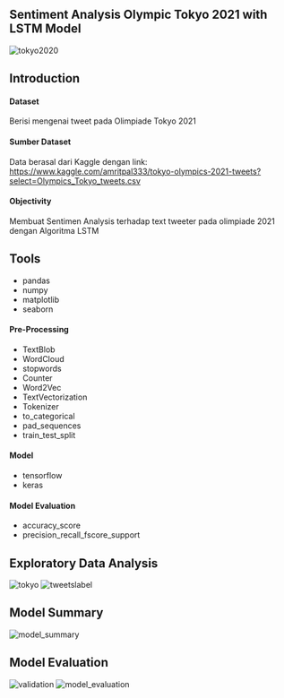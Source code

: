 ## Sentiment Analysis Olympic Tokyo 2021 with LSTM Model

![tokyo2020](https://user-images.githubusercontent.com/36668856/133965563-42d578fd-1ad4-42bf-b3ac-e645bba757d9.png)

## Introduction

#### Dataset
Berisi mengenai tweet pada Olimpiade Tokyo 2021

#### Sumber Dataset
Data berasal dari Kaggle dengan link: https://www.kaggle.com/amritpal333/tokyo-olympics-2021-tweets?select=Olympics_Tokyo_tweets.csv

#### Objectivity
Membuat Sentimen Analysis terhadap text tweeter pada olimpiade 2021 dengan Algoritma LSTM

## Tools
- pandas
- numpy
- matplotlib
- seaborn

#### Pre-Processing
- TextBlob
- WordCloud
- stopwords
- Counter
- Word2Vec
- TextVectorization
- Tokenizer
- to_categorical
- pad_sequences
- train_test_split

#### Model
- tensorflow
- keras 

#### Model Evaluation
- accuracy_score
- precision_recall_fscore_support

## Exploratory Data Analysis
![tokyo](https://user-images.githubusercontent.com/36668856/133967125-7c7a5ccd-259c-4d7f-ae7e-0231758e42a9.png)
![tweetslabel](https://user-images.githubusercontent.com/36668856/133967165-450bcda0-e393-49c9-94c9-5065626b4321.png)

## Model Summary
![model_summary](https://user-images.githubusercontent.com/36668856/133967266-a4ea7871-dd3f-4f67-8f4f-b239102b0f0c.png)

## Model Evaluation
![validation](https://user-images.githubusercontent.com/36668856/133967413-b20ce922-33a5-43a7-8e5c-905c78198226.png)
![model_evaluation](https://user-images.githubusercontent.com/36668856/133967417-62f410d3-bfef-443f-9b88-504e6b89a6e6.png)
